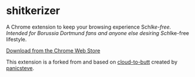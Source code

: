 shitkerizer
===========

A Chrome extension to keep your browsing experience Sch*lke-free.
Intended for Borussia Dortmund fans and anyone else desiring Sch*lke-free lifestyle.

[Download from the Chrome Web Store](https://github.com/gavincabbage/shitkerizer/blob/master/shitkerizer.crx?raw=true)

This extension is a forked from and based on [cloud-to-butt](https://github.com/panicsteve/cloud-to-butt)
 created by [panicsteve](https://github.com/panicsteve).
